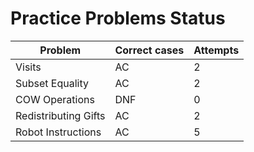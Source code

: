 # Practice Problems Status
Problem|Correct cases|Attempts
-|-|-
Visits|AC|2
Subset Equality|AC|2
COW Operations|DNF|0
Redistributing Gifts|AC|2
Robot Instructions|AC|5